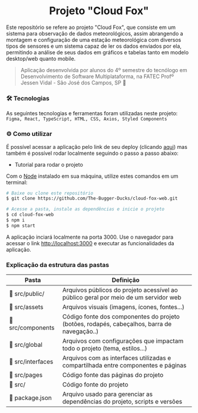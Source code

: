 <h1 align="center"> Projeto "Cloud Fox" </h1>

Este repositório se refere ao projeto "Cloud Fox", que consiste em um sistema para observação de dados meteorológicos, assim abrangendo a montagem e configuração de uma estação meteorológica com diversos tipos de sensores e um sistema capaz de ler os dados enviados por ela, permitindo a análise de seus dados em gráficos e tabelas tanto em modelo desktop/web quanto mobile.

> Aplicação desenvolvida por alunos do 4º semestre do tecnólogo em Desenvolvimento de Software Multiplataforma, na FATEC Profº Jessen Vidal - São José dos Campos, SP :rocket:

### :hammer_and_wrench: Tecnologias

As seguintes tecnologias e ferramentas foram utilizadas neste projeto: `Figma, React, TypeScript, HTML, CSS, Axios, Styled Components`

### :gear: Como utilizar

É possível acessar a aplicação pelo link de seu deploy (clicando [aqui](https://cloud-fox.netlify.app/)) mas também é possível rodar localmente seguindo o passo a passo abaixo:

- Tutorial para rodar o projeto

Com o [Node](https://nodejs.org/en/) instalado em sua máquina, utilize estes comandos em um terminal:

```bash
# Baixe ou clone este repositório
$ git clone https://github.com/The-Bugger-Ducks/cloud-fox-web.git

# Acesse a pasta, instale as dependências e inicie o projeto
$ cd cloud-fox-web
$ npm i
$ npm start
```

A aplicação inciará localmente na porta 3000. Use o navegador para acessar o link [http://localhost:3000](http://localhost:3000) e executar as funcionalidades da aplicação.

### Explicação da estrutura das pastas

<div align="center">

| Pasta                                    | Definição                                                                                   |
| ---------------------------------------- | ------------------------------------------------------------------------------------------- |
| :open_file_folder: src/public/           | Arquivos públicos do projeto acessível ao público geral por meio de um servidor web         |
| :open_file_folder: src/assets            | Arquivos visuais (imagens, ícones, fontes...)                                               |
| :open_file_folder: src/components        | Código fonte dos componentes do projeto (botões, rodapés, cabeçalhos, barra de navegação..) |
| :open_file_folder: src/global            | Arquivos com configurações que impactam todo o projeto (tema, estilos...)                   |
| :open_file_folder: src/interfaces        | Arquivos com as interfaces utilizadas e compartilhada entre componentes e páginas           |
| :open_file_folder: src/pages             | Código fonte das páginas do projeto                                                         |
| :open_file_folder: src/                  | Código fonte do projeto                                                                     |
| :page_facing_up: package.json            | Arquivo usado para gerenciar as dependências do projeto, scripts e versões                  |

</div>
